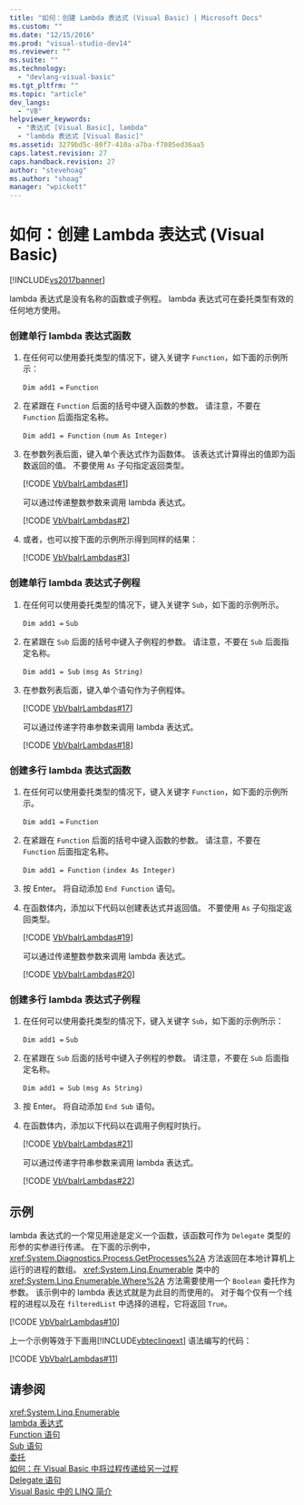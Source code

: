 ```yaml
---
title: "如何：创建 Lambda 表达式 (Visual Basic) | Microsoft Docs"
ms.custom: ""
ms.date: "12/15/2016"
ms.prod: "visual-studio-dev14"
ms.reviewer: ""
ms.suite: ""
ms.technology: 
  - "devlang-visual-basic"
ms.tgt_pltfrm: ""
ms.topic: "article"
dev_langs: 
  - "VB"
helpviewer_keywords: 
  - "表达式 [Visual Basic], lambda"
  - "lambda 表达式 [Visual Basic]"
ms.assetid: 3279bd5c-80f7-410a-a7ba-f7085ed36aa5
caps.latest.revision: 27
caps.handback.revision: 27
author: "stevehoag"
ms.author: "shoag"
manager: "wpickett"
---
```

# 如何：创建 Lambda 表达式 (Visual Basic)
[!INCLUDE[vs2017banner](../../../../csharp/includes/vs2017banner.md)]

lambda 表达式是没有名称的函数或子例程。  lambda 表达式可在委托类型有效的任何地方使用。  
  
### 创建单行 lambda 表达式函数  
  
1.  在任何可以使用委托类型的情况下，键入关键字 `Function`，如下面的示例所示：  
  
     `Dim add1 =`   `Function`  
  
2.  在紧跟在 `Function` 后面的括号中键入函数的参数。  请注意，不要在 `Function` 后面指定名称。  
  
     `Dim add1 = Function`   `(num As Integer)`  
  
3.  在参数列表后面，键入单个表达式作为函数体。  该表达式计算得出的值即为函数返回的值。  不要使用 `As` 子句指定返回类型。  
  
     [!CODE [VbVbalrLambdas#1](../CodeSnippet/VS_Snippets_VBCSharp/VbVbalrLambdas#1)]  
  
     可以通过传递整数参数来调用 lambda 表达式。  
  
     [!CODE [VbVbalrLambdas#2](../CodeSnippet/VS_Snippets_VBCSharp/VbVbalrLambdas#2)]  
  
4.  或者，也可以按下面的示例所示得到同样的结果：  
  
     [!CODE [VbVbalrLambdas#3](../CodeSnippet/VS_Snippets_VBCSharp/VbVbalrLambdas#3)]  
  
### 创建单行 lambda 表达式子例程  
  
1.  在任何可以使用委托类型的情况下，键入关键字 `Sub`，如下面的示例所示。  
  
     `Dim add1 =`   `Sub`  
  
2.  在紧跟在 `Sub` 后面的括号中键入子例程的参数。  请注意，不要在 `Sub` 后面指定名称。  
  
     `Dim add1 = Sub`   `(msg As String)`  
  
3.  在参数列表后面，键入单个语句作为子例程体。  
  
     [!CODE [VbVbalrLambdas#17](../CodeSnippet/VS_Snippets_VBCSharp/VbVbalrLambdas#17)]  
  
     可以通过传递字符串参数来调用 lambda 表达式。  
  
     [!CODE [VbVbalrLambdas#18](../CodeSnippet/VS_Snippets_VBCSharp/VbVbalrLambdas#18)]  
  
### 创建多行 lambda 表达式函数  
  
1.  在任何可以使用委托类型的情况下，键入关键字 `Function`，如下面的示例所示。  
  
     `Dim add1 =`   `Function`  
  
2.  在紧跟在 `Function` 后面的括号中键入函数的参数。  请注意，不要在 `Function` 后面指定名称。  
  
     `Dim add1 = Function`   `(index As Integer)`  
  
3.  按 Enter。  将自动添加 `End Function` 语句。  
  
4.  在函数体内，添加以下代码以创建表达式并返回值。  不要使用 `As` 子句指定返回类型。  
  
     [!CODE [VbVbalrLambdas#19](../CodeSnippet/VS_Snippets_VBCSharp/VbVbalrLambdas#19)]  
  
     可以通过传递整数参数来调用 lambda 表达式。  
  
     [!CODE [VbVbalrLambdas#20](../CodeSnippet/VS_Snippets_VBCSharp/VbVbalrLambdas#20)]  
  
### 创建多行 lambda 表达式子例程  
  
1.  在任何可以使用委托类型的情况下，键入关键字 `Sub`，如下面的示例所示：  
  
     `Dim add1 =`   `Sub`  
  
2.  在紧跟在 `Sub` 后面的括号中键入子例程的参数。  请注意，不要在 `Sub` 后面指定名称。  
  
     `Dim add1 = Sub`  `(msg As String)`  
  
3.  按 Enter。  将自动添加 `End Sub` 语句。  
  
4.  在函数体内，添加以下代码以在调用子例程时执行。  
  
     [!CODE [VbVbalrLambdas#21](../CodeSnippet/VS_Snippets_VBCSharp/VbVbalrLambdas#21)]  
  
     可以通过传递字符串参数来调用 lambda 表达式。  
  
     [!CODE [VbVbalrLambdas#22](../CodeSnippet/VS_Snippets_VBCSharp/VbVbalrLambdas#22)]  
  
## 示例  
 lambda 表达式的一个常见用途是定义一个函数，该函数可作为 `Delegate` 类型的形参的实参进行传递。  在下面的示例中，<xref:System.Diagnostics.Process.GetProcesses%2A> 方法返回在本地计算机上运行的进程的数组。  <xref:System.Linq.Enumerable> 类中的 <xref:System.Linq.Enumerable.Where%2A> 方法需要使用一个 `Boolean` 委托作为参数。  该示例中的 lambda 表达式就是为此目的而使用的。  对于每个仅有一个线程的进程以及在 `filteredList` 中选择的进程，它将返回 `True`。  
  
 [!CODE [VbVbalrLambdas#10](../CodeSnippet/VS_Snippets_VBCSharp/VbVbalrLambdas#10)]  
  
 上一个示例等效于下面用[!INCLUDE[vbteclinqext](../../../../csharp/programming-guide/concepts/linq/includes/vbteclinqext_md.md)] 语法编写的代码：  
  
 [!CODE [VbVbalrLambdas#11](../CodeSnippet/VS_Snippets_VBCSharp/VbVbalrLambdas#11)]  
  
## 请参阅  
 <xref:System.Linq.Enumerable>   
 [lambda 表达式](../../../../visual-basic/programming-guide/language-features/procedures/lambda-expressions.md)   
 [Function 语句](../../../../visual-basic/language-reference/statements/function-statement.md)   
 [Sub 语句](../../../../visual-basic/language-reference/statements/sub-statement.md)   
 [委托](../../../../visual-basic/programming-guide/language-features/delegates/delegates.md)   
 [如何：在 Visual Basic 中将过程传递给另一过程](../Topic/How%20to:%20Pass%20Procedures%20to%20Another%20Procedure%20in%20Visual%20Basic.md)   
 [Delegate 语句](../../../../visual-basic/language-reference/statements/delegate-statement.md)   
 [Visual Basic 中的 LINQ 简介](../../../../visual-basic/programming-guide/language-features/linq/introduction-to-linq.md)